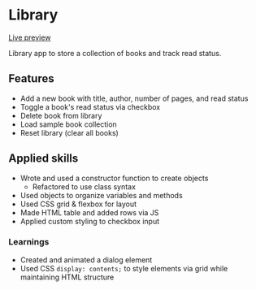# Library

[Live preview](https://cyxlan.github.io/library/)

Library app to store a collection of books and track read status.

## Features
- Add a new book with title, author, number of pages, and read status
- Toggle a book's read status via checkbox
- Delete book from library
- Load sample book collection
- Reset library (clear all books)

## Applied skills
- Wrote and used a constructor function to create objects
  - Refactored to use class syntax
- Used objects to organize variables and methods
- Used CSS grid & flexbox for layout
- Made HTML table and added rows via JS
- Applied custom styling to checkbox input

### Learnings
- Created and animated a dialog element
- Used CSS `display: contents;` to style elements via grid while maintaining HTML structure